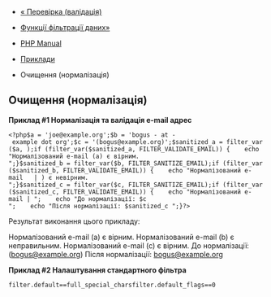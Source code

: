 - [« Перевірка (валідація)](filter.examples.validation.md)
- [Функції фільтрації даних»](ref.filter.md)

- [PHP Manual](index.md)
- [Приклади](filter.examples.md)
- Очищення (нормалізація)

## Очищення (нормалізація)

**Приклад #1 Нормалізація та валідація e-mail адрес**

` <?php$a = 'joe@example.org';$b = 'bogus - at - example dot org';$c = '(bogus@example.org)';$sanitized_a = filter_var($a, );if (filter_var($sanitized_a, FILTER_VALIDATE_EMAIL)) {    echo "Нормалізований e-mail (a) є вірним.
";}$sanitized_b = filter_var($b, FILTER_SANITIZE_EMAIL);if (filter_var($sanitized_b, FILTER_VALIDATE_EMAIL)) {    echo "Нормалізований e-mail   | ) є невірним.
";}$sanitized_c = filter_var($c, FILTER_SANITIZE_EMAIL);if (filter_var($sanitized_c, FILTER_VALIDATE_EMAIL)) {    echo "Нормалізований e-mail |
";    echo "До нормалізації: $c
";    echo "Після нормалізації: $sanitized_c
";}?> `

Результат виконання цього прикладу:

Нормалізований e-mail (a) є вірним.
Нормалізований e-mail (b) є неправильним.
Нормалізований e-mail (c) є вірним.
До нормалізації: (bogus@example.org)
Після нормалізації: bogus@example.org

**Приклад #2 Налаштування стандартного фільтра**

`filter.default==full_special_charsfilter.default_flags==0`
